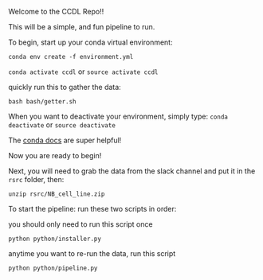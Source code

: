 Welcome to the CCDL Repo!! 

This will be a simple, and fun pipeline to run.

To begin, start up your conda virtual environment:

```conda env create -f environment.yml ```

```conda activate ccdl``` or ```source activate ccdl```

quickly run this to gather the data:

```bash bash/getter.sh```

When you want to deactivate your environment, simply type:
```conda deactivate``` or ```source deactivate``` 

The [conda docs](https://docs.conda.io/projects/conda/en/latest/user-guide/tasks/manage-environments.html) are super helpful!

Now you are ready to begin!

Next, you will need to grab the data from the slack channel and put it in the 
```rsrc``` folder, then:

```unzip rsrc/NB_cell_line.zip```

To start the pipeline: run these two scripts in order:

you should only need to run this script once

```python python/installer.py```

anytime you want to re-run the data, run this script

```python python/pipeline.py```
